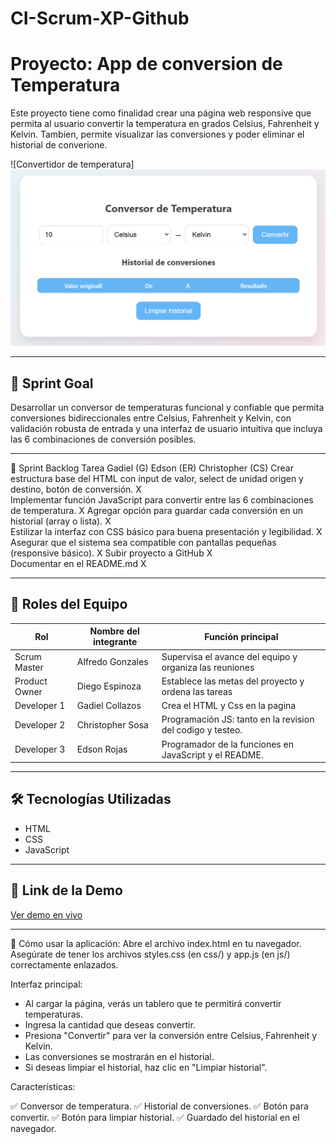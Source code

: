 # CI-Scrum-XP-Github

#  Proyecto: App de conversion de Temperatura

Este proyecto tiene como finalidad crear una página web responsive que permita al usuario convertir la temperatura en grados Celsius, Fahrenheit y Kelvin. Tambien, permite visualizar las conversiones y poder eliminar el historial de converione.

![Convertidor de temperatura] ![alt text](<Captura de pantalla 2025-07-13 221440.png>)

---

## 🧠 Sprint Goal

Desarrollar un conversor de temperaturas funcional y confiable que permita conversiones bidireccionales entre Celsius, Fahrenheit y Kelvin, con validación robusta de entrada y una interfaz de usuario intuitiva que incluya las 6 combinaciones de conversión posibles.

---

🚀 Sprint Backlog
Tarea	Gadiel (G)	Edson (ER)	Christopher (CS)
Crear estructura base del HTML con input de valor, select de unidad origen y destino, botón de conversión.	X		
Implementar función JavaScript para convertir entre las 6 combinaciones de temperatura.			X
Agregar opción para guardar cada conversión en un historial (array o lista).		X	
Estilizar la interfaz con CSS básico para buena presentación y legibilidad.	X		
Asegurar que el sistema sea compatible con pantallas pequeñas (responsive básico).			X
Subir proyecto a GitHub		X	
Documentar en el README.md		X	

---

## 👥 Roles del Equipo

| Rol              | Nombre del integrante  | Función principal                                          |
|------------------|------------------------|------------------------------------------------------------|
| Scrum Master     | Alfredo Gonzales       | Supervisa el avance del equipo y organiza las reuniones    |
| Product Owner    | Diego Espinoza         | Establece las metas del proyecto y ordena las tareas       |
| Developer 1      | Gadiel Collazos        | Crea el HTML y Css en la pagina             |
| Developer 2      | Christopher Sosa       | Programación JS: tanto en la revision del codigo y testeo.     |
| Developer 3      | Edson Rojas            | Programador de la funciones en JavaScript y el README.      |

---

## 🛠 Tecnologías Utilizadas

- HTML  
- CSS  
- JavaScript  

---
## 🔗 Link de la Demo

[Ver demo en vivo](https://christho123.github.io/prueba2/)

---

📘 Cómo usar la aplicación:
Abre el archivo index.html en tu navegador.
Asegúrate de tener los archivos styles.css (en css/) y app.js (en js/) correctamente enlazados.

Interfaz principal:

- Al cargar la página, verás un tablero que te permitirá convertir temperaturas.
- Ingresa la cantidad que deseas convertir.
- Presiona "Convertir" para ver la conversión entre Celsius, Fahrenheit y Kelvin.
- Las conversiones se mostrarán en el historial.
- Si deseas limpiar el historial, haz clic en "Limpiar historial".


Características:

✅ Conversor de temperatura.
✅ Historial de conversiones.
✅ Botón para convertir.
✅ Botón para limpiar historial.
✅ Guardado del historial en el navegador.